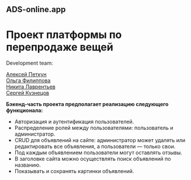 ## ADS-online.app ##
# Проект платформы по перепродаже вещей #

Development team:

[Алексей Петкун](https://github.com/Aleksey2710 "Aleksey2710")\
[Ольга Филиппова](https://github.com/AgentOlga "AgentOlga")\
[Никита Лаврентьев](https://github.com/NikitaLavrentiev "NikitaLavrentiev")\
[Сергей Кузнецов](https://github.com/SerNike "SerNike")

**Бэкенд-часть проекта предполагает реализацию следующего функционала:**

- Авторизация и аутентификация пользователей.
- Распределение ролей между пользователями: пользователь и администратор.
- CRUD для объявлений на сайте: администратор может удалять или редактировать все объявления, а пользователи — только свои.
- Под каждым объявлением пользователи могут оставлять отзывы.
- В заголовке сайта можно осуществлять поиск объявлений по названию.
- Показывать и сохранять картинки объявлений.
